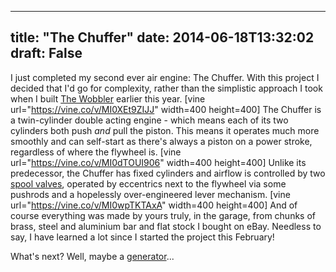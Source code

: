
---
title: "The Chuffer"
date: 2014-06-18T13:32:02
draft: False
---

I just completed my second ever air engine: The Chuffer.  With this project I decided that I'd go for complexity, rather than the simplistic approach I took when I built [The Wobbler](http://logicalgenetics.com/the-wobbler/) earlier this year.
[vine url="https://vine.co/v/MI0XEt9ZIJJ" width=400 height=400]
The Chuffer is a twin-cylinder double acting engine - which means each of its two cylinders both push *and* pull the piston.  This means it operates much more smoothly and can self-start as there's always a piston on a power stroke, regardless of where the flywheel is.
[vine url="https://vine.co/v/MI0dTOUI906" width=400 height=400]
Unlike its predecessor, the Chuffer has fixed cylinders and airflow is controlled by two [spool valves](https://www.youtube.com/watch?v=aAHVn4lawnw), operated by eccentrics next to the flywheel via some pushrods and a hopelessly over-engineered lever mechanism.
[vine url="https://vine.co/v/MI0wpTKTAxA" width=400 height=400]
And of course everything was made by yours truly, in the garage, from chunks of brass, steel and aluminium bar and flat stock I bought on eBay.  Needless to say, I have learned a lot since I started the project this February!

What's next?  Well, maybe a [generator](http://en.wikipedia.org/wiki/Electric_generator)...